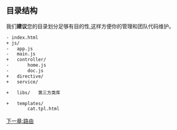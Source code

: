 ## 目录结构

我们**建议**您的目录划分足够有目的性,这样方便你的管理和团队代码维护。

``` bash
- index.html
+ js/
-   app.js
-   main.js
+   controller/
-       home.js
-       doc.js
+   directive/
+   service/

+   libs/   第三方类库

+   templates/
        cat.tpl.html

```

[下一章:路由](#route) 


